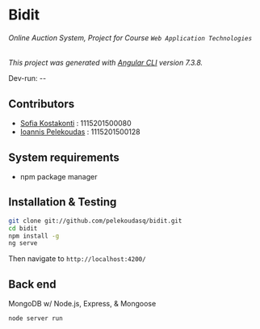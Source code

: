 # Bidit
###### Online Auction System, Project for Course `Web Application Technologies`
_This project was generated with [Angular CLI](https://github.com/angular/angular-cli) version 7.3.8._

Dev-run: --

Contributors
------------

* [Sofia Kostakonti](https://github.com/sofiakstk/ "Sofia Kostakonti") : 1115201500080
* [Ioannis Pelekoudas](https://github.com/pelekoudasq/ "Ioannis Pelekoudas") : 1115201500128

System requirements
-------------------

* npm package manager

Installation & Testing
----------------------

```bash
git clone git://github.com/pelekoudasq/bidit.git
cd bidit
npm install -g
ng serve
```
Then navigate to `http://localhost:4200/`

Back end
--------

MongoDB w/ Node.js, Express, & Mongoose

```bash
node server run
```

